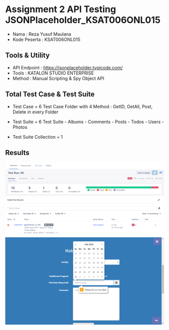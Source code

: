 # Assignment 2 API Testing JSONPlaceholder_KSAT006ONL015

- Nama : Reza Yusuf Maulana
- Kode Peserta : KSAT006ONL015

## Tools & Utility

- API Endpoint : https://jsonplaceholder.typicode.com/
- Tools : KATALON STUDIO ENTERPRISE
- Method : Manual Scripting & Spy Object API

## Total Test Case & Test Suite

- Test Case = 6 Test Case Folder with 4 Method : GetID, GetAll, Post, Delete in every Folder
- Test Suite = 6 Test Suite - Albums - Comments - Posts - Todos - Users - Photos

- Test Suite Collection = 1

## Results

<img src="https://github.com/rezaa98/AssignmentKatalonReza/blob/main/Assignment%201%20Web%20Testing/IMG/Report.jpeg" width="1080">
<img src="https://github.com/rezaa98/AssignmentKatalonReza/blob/main/Assignment%201%20Web%20Testing/IMG/ErrorTC08.png" width="1080">
<img src="https://github.com/rezaa98/AssignmentKatalonReza/blob/main/Assignment%201%20Web%20Testing/IMG/Error.png" width="1080">

